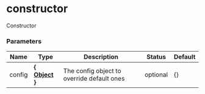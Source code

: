 # constructor

Constructor


### Parameters
Name  |  Type  |  Description  |  Status  |  Default
------------  |  ------------  |  ------------  |  ------------  |  ------------
config  |  **{ [Object](https://developer.mozilla.org/fr/docs/Web/JavaScript/Reference/Objets_globaux/Object) }**  |  The config object to override default ones  |  optional  |  {}